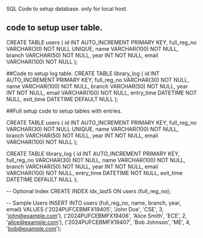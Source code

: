 SQL Code to setup database.
only for local host.


## code to setup user table.
CREATE TABLE users (
  id INT AUTO_INCREMENT PRIMARY KEY,
  full_reg_no VARCHAR(30) NOT NULL UNIQUE,
  name VARCHAR(100) NOT NULL,
  branch VARCHAR(50) NOT NULL,
  year INT NOT NULL,
  email VARCHAR(100) NOT NULL
);


##Code to setup log table.
CREATE TABLE library_log (
  id INT AUTO_INCREMENT PRIMARY KEY,
  full_reg_no VARCHAR(30) NOT NULL,
  name VARCHAR(100) NOT NULL,
  branch VARCHAR(50) NOT NULL,
  year INT NOT NULL,
  email VARCHAR(100) NOT NULL,
  entry_time DATETIME NOT NULL,
  exit_time DATETIME DEFAULT NULL
);




##Full setup code to setup tables with entries.

CREATE TABLE users (
  id INT AUTO_INCREMENT PRIMARY KEY,
  full_reg_no VARCHAR(30) NOT NULL UNIQUE,
  name VARCHAR(100) NOT NULL,
  branch VARCHAR(50) NOT NULL,
  year INT NOT NULL,
  email VARCHAR(100) NOT NULL
);

CREATE TABLE library_log (
  id INT AUTO_INCREMENT PRIMARY KEY,
  full_reg_no VARCHAR(30) NOT NULL,
  name VARCHAR(100) NOT NULL,
  branch VARCHAR(50) NOT NULL,
  year INT NOT NULL,
  email VARCHAR(100) NOT NULL,
  entry_time DATETIME NOT NULL,
  exit_time DATETIME DEFAULT NULL
);

-- Optional Index
CREATE INDEX idx_last5 ON users (full_reg_no);

-- Sample Users
INSERT INTO users (full_reg_no, name, branch, year, email) VALUES
('2024PUFCEBMFX19405', 'John Doe', 'CSE', 3, 'john@example.com'),
('2024PUFCEBMFX19406', 'Alice Smith', 'ECE', 2, 'alice@example.com'),
('2024PUFCEBMFX19407', 'Bob Johnson', 'ME', 4, 'bob@example.com');
